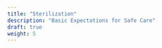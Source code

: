 ```yaml
---
title: "Sterilization"
description: "Basic Expectations for Safe Care"
draft: true
weight: 5
---
```


